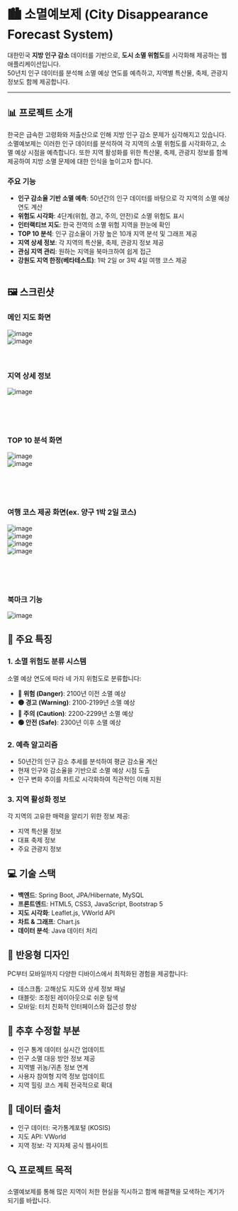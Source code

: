 # 🏙️ 소멸예보제 (City Disappearance Forecast System)
대한민국 **지방 인구 감소** 데이터를 기반으로, **도시 소멸 위험도**를 시각화해 제공하는 웹 애플리케이션입니다.  
50년치 인구 데이터를 분석해 소멸 예상 연도를 예측하고, 지역별 특산물, 축제, 관광지 정보도 함께 제공합니다.

---

## 📊 프로젝트 소개

한국은 급속한 고령화와 저출산으로 인해 지방 인구 감소 문제가 심각해지고 있습니다. 소멸예보제는 이러한 인구 데이터를 분석하여 각 지역의 소멸 위험도를 시각화하고, 소멸 예상 시점을 예측합니다. 또한 지역 활성화를 위한 특산물, 축제, 관광지 정보를 함께 제공하여 지방 소멸 문제에 대한 인식을 높이고자 합니다.

### 주요 기능

- **인구 감소율 기반 소멸 예측**: 50년간의 인구 데이터를 바탕으로 각 지역의 소멸 예상 연도 계산
- **위험도 시각화**: 4단계(위험, 경고, 주의, 안전)로 소멸 위험도 표시
- **인터랙티브 지도**: 한국 전역의 소멸 위험 지역을 한눈에 확인
- **TOP 10 분석**: 인구 감소율이 가장 높은 10개 지역 분석 및 그래프 제공
- **지역 상세 정보**: 각 지역의 특산물, 축제, 관광지 정보 제공
- **관심 지역 관리**: 원하는 지역을 북마크하여 쉽게 접근
- **강원도 지역 한정(베타테스트)**: 1박 2일 or 3박 4일 여행 코스 제공
<br><br>
## 🖼️ 스크린샷

### 메인 지도 화면
![image](https://github.com/user-attachments/assets/7aa2d989-88d3-4d01-b732-09deddaa3cd1)
<br>
![image](https://github.com/user-attachments/assets/2f071d17-2a0a-44da-8173-1cf602c3235e)
<br><br><br>



### 지역 상세 정보
![image](https://github.com/user-attachments/assets/f3d88e2c-f2f0-443a-a66d-7907a3263263)

<br><br><br>
### TOP 10 분석 화면
![image](https://github.com/user-attachments/assets/d074cc2f-2018-4510-ba99-84d1531a336c)
<br>
![image](https://github.com/user-attachments/assets/bff2b57f-2434-46a6-9ea6-ce9f2c372058)

<br><br><br>
### 여행 코스 제공 화면(ex. 양구 1박 2일 코스)
![image](https://github.com/user-attachments/assets/c5cebf9b-37bc-4246-931c-6cf825a7830b)
<br>
![image](https://github.com/user-attachments/assets/07bedef6-bbe2-4b7c-a222-46d56b7768f8)
<br>
![image](https://github.com/user-attachments/assets/25a8ad7c-5b24-4d53-857e-659774c42d1f)
<br>
![image](https://github.com/user-attachments/assets/e9c90131-f63e-4e3b-b081-898440b25387)



<br><br><br>
### 북마크 기능
![image](https://github.com/user-attachments/assets/0efdee1d-60f7-48f7-b542-0af090567ffe)

## 🌟 주요 특징

### 1. 소멸 위험도 분류 시스템

소멸 예상 연도에 따라 네 가지 위험도로 분류합니다:

- **🔴 위험 (Danger)**: 2100년 이전 소멸 예상
- **🟡 경고 (Warning)**: 2100-2199년 소멸 예상
- **🔵 주의 (Caution)**: 2200-2299년 소멸 예상
- **🟢 안전 (Safe)**: 2300년 이후 소멸 예상

### 2. 예측 알고리즘

- 50년간의 인구 감소 추세를 분석하여 평균 감소율 계산
- 현재 인구와 감소율을 기반으로 소멸 예상 시점 도출
- 인구 변화 추이를 차트로 시각화하여 직관적인 이해 지원

### 3. 지역 활성화 정보

각 지역의 고유한 매력을 알리기 위한 정보 제공:
- 지역 특산물 정보
- 대표 축제 정보
- 주요 관광지 정보

## 💻 기술 스택

- **백엔드**: Spring Boot, JPA/Hibernate, MySQL
- **프론트엔드**: HTML5, CSS3, JavaScript, Bootstrap 5
- **지도 시각화**: Leaflet.js, VWorld API
- **차트 & 그래프**: Chart.js
- **데이터 분석**: Java 데이터 처리

## 📱 반응형 디자인

PC부터 모바일까지 다양한 디바이스에서 최적화된 경험을 제공합니다:
- 데스크톱: 고해상도 지도와 상세 정보 패널
- 태블릿: 조정된 레이아웃으로 쉬운 탐색
- 모바일: 터치 친화적 인터페이스와 접근성 향상

## 🌱 추후 수정할 부분

- 인구 통계 데이터 실시간 업데이트
- 인구 소멸 대응 방안 정보 제공
- 지역별 귀농/귀촌 정보 연계
- 사용자 참여형 지역 정보 업데이트
- 지역 힐링 코스 계획 전국적으로 확대

## 📝 데이터 출처

- 인구 데이터: 국가통계포털 (KOSIS)
- 지도 API: VWorld
- 지역 정보: 각 지자체 공식 웹사이트



## 🔍 프로젝트 목적

소멸예보제를 통해 많은 지역이 처한 현실을 직시하고 함께 해결책을 모색하는 계기가 되기를 바랍니다.

